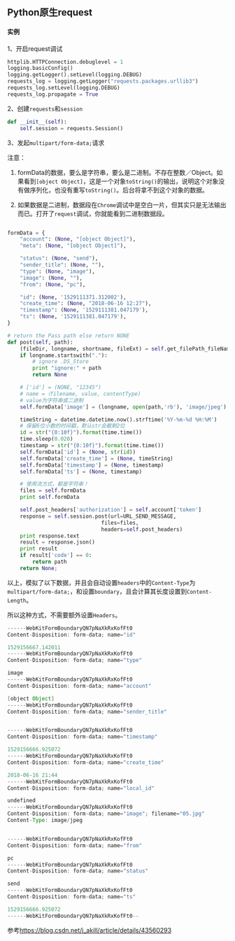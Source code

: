 ## Python原生request

#### 实例

1、开启request调试

```python
httplib.HTTPConnection.debuglevel = 1
logging.basicConfig()
logging.getLogger().setLevel(logging.DEBUG)
requests_log = logging.getLogger("requests.packages.urllib3")
requests_log.setLevel(logging.DEBUG)
requests_log.propagate = True
```

2、创建`requests`和`session`

```python
def __init__(self):
	self.session = requests.Session()
```

3、发起`multipart/form-data;`请求

注意：

1. formData的数据，要么是字符串，要么是二进制。不存在整数／Object。如果看到`[object Object]`，这是一个对象`toString()`的输出，说明这个对象没有做序列化，也没有重写`toString()`。后台将拿不到这个对象的数据。

2. 如果数据是二进制，数据段在`Chrome`调试中是空白一片，但其实只是无法输出而已。打开了`request`调试，你就能看到二进制数据段。

```python

formData = {
	"account": (None, "[object Object]"),
	"meta": (None, "[object Object]"),

	"status": (None, "send"),
	"sender_title": (None, ""),
	"type": (None, "image"),
	"image": (None, ""),
	"from": (None, "pc"),

	"id": (None, '1529111371.312002'),
	"create_time": (None, "2018-06-16 12:27"),
	"timestamp": (None, '1529111381.047179'),
	"ts": (None, '1529111381.047179'),
}

# return the Pass path else return NONE
def post(self, path):
	(fileDir, longname, shortname, fileExt) = self.get_filePath_fileName_fileExt(path)
	if longname.startswith("."):
		# ignore .DS_Store
		print "ignore:" + path
		return None

	# ['id'] = (NONE, "12345")
	# name =（filename, value, contentType)
	# value为字符串或二进制
	self.formData['image'] = (longname, open(path,'rb'), 'image/jpeg')

	timeString = datetime.datetime.now().strftime('%Y-%m-%d %H:%M')
	# 保留6位小数的时间戳，默认str会截剩2位
	id = str("{0:10f}").format(time.time())
	time.sleep(0.020)
	timestamp = str("{0:10f}").format(time.time())
	self.formData['id'] = (None, str(id))
	self.formData['create_time'] = (None, timeString)
	self.formData['timestamp'] = (None, timestamp)
	self.formData['ts'] = (None, timestamp)

	# 使用流方式，都是字符串！
	files = self.formData
	print self.formData

	self.post_headers['authorization'] = self.account['token']
	response = self.session.post(url=URL_SEND_MESSAGE,
							  files=files,
							  headers=self.post_headers)
	print response.text
	result = response.json()
	print result
	if result['code'] == 0:
		return path
	return None;
```

以上，模拟了以下数据，并且会自动设置`headers`中的`Content-Type`为`multipart/form-data;`，和设置`boundary`，且会计算其长度设置到`Content-Length`。

所以这种方式，不需要额外设置`Headers`。

```java
------WebKitFormBoundaryQN7pNaXkRxKofFt0
Content-Disposition: form-data; name="id"

1529156667.142011
------WebKitFormBoundaryQN7pNaXkRxKofFt0
Content-Disposition: form-data; name="type"

image
------WebKitFormBoundaryQN7pNaXkRxKofFt0
Content-Disposition: form-data; name="account"

[object Object]
------WebKitFormBoundaryQN7pNaXkRxKofFt0
Content-Disposition: form-data; name="sender_title"


------WebKitFormBoundaryQN7pNaXkRxKofFt0
Content-Disposition: form-data; name="timestamp"

1529156666.925072
------WebKitFormBoundaryQN7pNaXkRxKofFt0
Content-Disposition: form-data; name="create_time"

2018-06-16 21:44
------WebKitFormBoundaryQN7pNaXkRxKofFt0
Content-Disposition: form-data; name="local_id"

undefined
------WebKitFormBoundaryQN7pNaXkRxKofFt0
Content-Disposition: form-data; name="image"; filename="05.jpg"
Content-Type: image/jpeg


------WebKitFormBoundaryQN7pNaXkRxKofFt0
Content-Disposition: form-data; name="from"

pc
------WebKitFormBoundaryQN7pNaXkRxKofFt0
Content-Disposition: form-data; name="status"

send
------WebKitFormBoundaryQN7pNaXkRxKofFt0
Content-Disposition: form-data; name="ts"

1529156666.925072
------WebKitFormBoundaryQN7pNaXkRxKofFt0--
```

参考<https://blog.csdn.net/j_akill/article/details/43560293>
